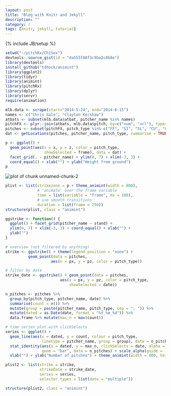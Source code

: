 ```yaml
---
layout: post
title: "Blog with Knitr and Jekyll"
description: ""
category: r
tags: [knitr, jekyll, tutorial]
---
```

{% include JB/setup %}


```r
setwd("~/pitchRx/ChiSox")
devtools::source_gist(id = "da555f08f3c9ba2c0b8e")
library(devtools)
install_github("tdhock/animint")
library(ggplot2)
library(tidyr)
library(animint)
library(pitchRx)
library(dplyr)
library(servr)
require(animation)
```


```r
mlb.data <- scrape(start="2014-5-24", end="2014-6-15")
names <- c("Chris Sale", "Clayton Kershaw")
atbats <- subset(mlb.data$atbat, pitcher_name %in% names)
pitchFX <- plyr::join(atbats, mlb.data$pitch, by=c("num", "url"), type="inner")
pitches <- subset(pitchFX, pitch_type %in% c("FF", "SI", "SL", "CU", "CH"))
dat <- getLocations(pitches, pitcher_name, pitch_type, summarise = TRUE)

p <- ggplot() + 
  geom_point(aes(x = x, y = z, color = pitch_type, 
                 showSelected = frame), data = dat) + 
  facet_grid(. ~ pitcher_name) + ylim(0, 7) + xlim(-3, 3) +
  coord_equal() + xlab("") + ylab("Height from ground") 
p
```

![plot of chunk unnamed-chunk-2](figure/unnamed-chunk-2-1.png) 


```r
plist <- list(strikezone = p + theme_animint(width = 800),            
              # 'animate' over the frame variable
              time = list(variable = "frame", ms = 100),
              # use smooth transitions
              duration = list(frame = 250))
structure(plist, class = "animint")
```

<script type="text/javascript" src="unnamedchunk3/vendor/d3.v3.js"></script>
<script type="text/javascript" src="unnamedchunk3/animint.js"></script><p></p>
<div id='unnamedchunk3'></div>
<script>var plot = new animint("#unnamedchunk3", "unnamedchunk3/plot.json");</script>


```r
ggstrike <- function() {
  ggplot() + facet_grid(pitcher_name ~ stand) +
  ylim(0, 7) + xlim(-3, 3) + coord_equal() + xlab("") + 
  ylab("")
}

# overview (not filtered by anything)
strike <- ggstrike() + theme(legend.position = "none") +
          geom_point(data = pitches,
                    aes(x = px, y = pz, color = pitch_type))

# filter by date
strike_date <- ggstrike() + geom_point(data = pitches,
                        aes(x = px, y = pz, color = pitch_type, 
                            showSelected = date))
```


```r
n_pitches <- pitches %>%
  group_by(pitch_type, pitcher_name, date) %>%
  summarise(count = n()) %>% 
  mutate(group = paste(pitcher_name, pitch_type, sep = ": ")) %>%
  mutate(dated = as.Date(date, format = "%Y_%m_%d")) %>%
  data.frame %>% mutate(max_n = max(count))

# time series plot with clickSelects
series <- ggplot() + 
  geom_line(aes(x = dated, y = count, colour = pitch_type, 
                linetype = pitcher_name, group = group), data = n_pitches) + 
  stat_identity(aes(x = dated, y = max_n, clickSelects = date, alpha = 0.2), 
                geom = "bar", data = n_pitches) + scale_alpha(guide = 'none') +
  xlab("") + ylab("Number of pitches") + theme_animint(width = 800, height = 200)

plist2 <- list(strike = strike,
               strikeDate = strike_date,
               series = series,
               selector.types = list(date = "multiple"))

structure(plist2, class = "animint")
```

<p></p>
<div id='unnamedchunk5'></div>
<script>var plot = new animint("#unnamedchunk5", "unnamedchunk5/plot.json");</script>
